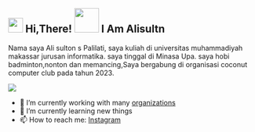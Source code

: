 <h2> <img src="https://user-images.githubusercontent.com/65858180/137293079-2440dbff-e887-4b1d-802c-49d49dcfd664.gif" width="30" /> Hi,There! <img src="https://user-images.githubusercontent.com/65858180/137293369-94c631b6-8a17-4256-927a-070da186734c.gif" width="50" /> I Am Alisultn </h1>

Nama saya Ali sulton s Palilati, saya kuliah di universitas muhammadiyah makassar jurusan informatika. saya tinggal di Minasa Upa. saya hobi badminton,nonton dan memancing,Saya bergabung di organisasi coconut computer club pada tahun 2023.

<img src="https://user-images.githubusercontent.com/74038190/212749447-bfb7e725-6987-49d9-ae85-2015e3e7cc41.gif" >


- 🔭 I’m currently working with many [organizations](https://coconut.or.id/contact)
- 🌱 I’m currently learning new things
- 📫 How to reach me: [Instagram](https://www.instagram.com/alsultn._/?next=%2F)
